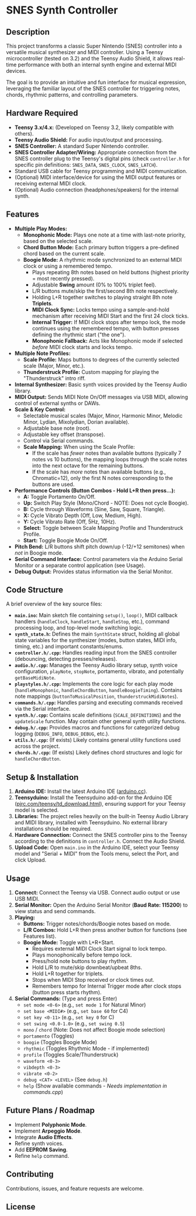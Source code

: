 # SNES Synth Controller

## Description

This project transforms a classic Super Nintendo (SNES) controller into a versatile musical synthesizer and MIDI controller. Using a Teensy microcontroller (tested on 3.2) and the Teensy Audio Shield, it allows real-time performance with both an internal synth engine and external MIDI devices.

The goal is to provide an intuitive and fun interface for musical expression, leveraging the familiar layout of the SNES controller for triggering notes, chords, rhythmic patterns, and controlling parameters.

## Hardware Required

*   **Teensy 3.x/4.x:** (Developed on Teensy 3.2, likely compatible with others).
*   **Teensy Audio Shield:** For audio input/output and processing.
*   **SNES Controller:** A standard Super Nintendo controller.
*   **SNES Controller Adapter/Wiring:** Appropriate connection from the SNES controller plug to the Teensy's digital pins (check `controller.h` for specific pin definitions: `SNES_DATA`, `SNES_CLOCK`, `SNES_LATCH`).
*   Standard USB cable for Teensy programming and MIDI communication.
*   (Optional) MIDI interface/device for using the MIDI output features or receiving external MIDI clock.
*   (Optional) Audio connection (headphones/speakers) for the internal synth.

## Features

*   **Multiple Play Modes:**
    *   **Monophonic Mode:** Plays one note at a time with last-note priority, based on the selected scale.
    *   **Chord Button Mode:** Each primary button triggers a pre-defined chord based on the current scale.
    *   **Boogie Mode:** A rhythmic mode synchronized to an external MIDI clock or using a remembered tempo.
        *   Plays repeating 8th notes based on held buttons (highest priority = most recently pressed).
        *   Adjustable **Swing** amount (0% to 100% triplet feel).
        *   L/R buttons mute/skip the first/second 8th note respectively.
        *   Holding L+R together switches to playing straight 8th note **Triplets**.
        *   **MIDI Clock Sync:** Locks tempo using a sample-and-hold mechanism after receiving MIDI Start and the first 24 clock ticks.
        *   **Internal Trigger:** If MIDI clock stops after tempo lock, the mode continues using the remembered tempo, with button presses defining the rhythmic start ("the one").
        *   **Monophonic Fallback:** Acts like Monophonic mode if selected *before* MIDI clock starts and locks tempo.
*   **Multiple Note Profiles:**
    *   **Scale Profile:** Maps buttons to degrees of the currently selected scale (Major, Minor, etc.).
    *   **Thunderstruck Profile:** Custom mapping for playing the "Thunderstruck" intro riff.
*   **Internal Synthesizer:** Basic synth voices provided by the Teensy Audio library.
*   **MIDI Output:** Sends MIDI Note On/Off messages via USB MIDI, allowing control of external synths or DAWs.
*   **Scale & Key Control:**
    *   Selectable musical scales (Major, Minor, Harmonic Minor, Melodic Minor, Lydian, Mixolydian, Dorian available).
    *   Adjustable base note (root).
    *   Adjustable key offset (transpose).
    *   Control via Serial commands.
    *   **Scale Mapping:** When using the Scale Profile:
        *   If the scale has *fewer* notes than available buttons (typically 7 notes vs 10 buttons), the mapping loops through the scale notes into the next octave for the remaining buttons.
        *   If the scale has *more* notes than available buttons (e.g., Chromatic=12), only the first N notes corresponding to the buttons are used.
*   **Performance Controls (Button Combos - Hold L+R then press...):**
    *   **A:** Toggle Portamento On/Off.
    *   **Up:** Switch Play Style (Mono/Chord - NOTE: Does not cycle Boogie).
    *   **B:** Cycle through Waveforms (Sine, Saw, Square, Triangle).
    *   **X:** Cycle Vibrato Depth (Off, Low, Medium, High).
    *   **Y:** Cycle Vibrato Rate (Off, 5Hz, 10Hz).
    *   **Select:** Toggle between Scale Mapping Profile and Thunderstruck Profile.
    *   **Start:** Toggle Boogie Mode On/Off.
*   **Pitch Bend:** L/R buttons shift pitch down/up (-12/+12 semitones) when *not* in Boogie mode.
*   **Serial Command Interface:** Control parameters via the Arduino Serial Monitor or a separate control application (see Usage).
*   **Debug Output:** Provides status information via the Serial Monitor.

## Code Structure

A brief overview of the key source files:

*   **`main.ino`:** Main sketch file containing `setup()`, `loop()`, MIDI callback handlers (`handleClock`, `handleStart`, `handleStop`, etc.), command processing loop, and top-level mode switching logic.
*   **`synth_state.h`:** Defines the main `SynthState` struct, holding all global state variables for the synthesizer (modes, button states, MIDI info, timing, etc.) and important constants/enums.
*   **`controller.h/.cpp`:** Handles reading input from the SNES controller (debouncing, detecting presses/releases).
*   **`audio.h/.cpp`:** Manages the Teensy Audio library setup, synth voice configuration, `playNote`, `stopNote`, portamento, vibrato, and potentially `getBaseMidiNote`.
*   **`playstyles.h/.cpp`:** Implements the core logic for each play mode (`handleMonophonic`, `handleChordButton`, `handleBoogieTiming`). Contains note mappings (`buttonToMusicalPosition`, `thunderstruckMidiNotes`).
*   **`commands.h/.cpp`:** Handles parsing and executing commands received via the Serial interface.
*   **`synth.h/.cpp`:** Contains scale definitions (`SCALE_DEFINITIONS`) and the `updateScale` function. May contain other general synth utility functions.
*   **`debug.h/.cpp`:** Provides macros and functions for categorized debug logging (`DEBUG_INFO`, `DEBUG_DEBUG`, etc.).
*   **`utils.h/.cpp`:** (If exists) Likely contains general utility functions used across the project.
*   **`chords.h/.cpp`:** (If exists) Likely defines chord structures and logic for `handleChordButton`.

## Setup & Installation

1.  **Arduino IDE:** Install the latest Arduino IDE ([arduino.cc](https://www.arduino.cc/en/software)).
2.  **Teensyduino:** Install the Teensyduino add-on for the Arduino IDE ([pjrc.com/teensy/td_download.html](https://www.pjrc.com/teensy/td_download.html)), ensuring support for your Teensy model is selected.
3.  **Libraries:** The project relies heavily on the built-in Teensy Audio Library and MIDI library, installed with Teensyduino. No external library installations should be required.
4.  **Hardware Connection:** Connect the SNES controller pins to the Teensy according to the definitions in `controller.h`. Connect the Audio Shield.
5.  **Upload Code:** Open `main.ino` in the Arduino IDE, select your Teensy model and "Serial + MIDI" from the Tools menu, select the Port, and click Upload.

## Usage

1.  **Connect:** Connect the Teensy via USB. Connect audio output or use USB MIDI.
2.  **Serial Monitor:** Open the Arduino Serial Monitor (**Baud Rate: 115200**) to view status and send commands.
3.  **Playing:**
    *   **Buttons:** Trigger notes/chords/Boogie notes based on mode.
    *   **L/R Combos:** Hold L+R then press another button for functions (see Features list).
    *   **Boogie Mode:** Toggle with L+R+Start.
        *   Requires external MIDI Clock Start signal to lock tempo.
        *   Plays monophonically before tempo lock.
        *   Press/hold note buttons to play rhythm.
        *   Hold L/R to mute/skip downbeat/upbeat 8ths.
        *   Hold L+R together for triplets.
        *   Stops when MIDI Stop received or clock times out.
        *   Remembers tempo for Internal Trigger mode after clock stops (button press starts rhythm).
4.  **Serial Commands:** (Type and press Enter)
    *   `set mode <0-6>` (e.g., `set mode 1` for Natural Minor)
    *   `set base <MIDI#>` (e.g., `set base 60` for C4)
    *   `set key <0-11>` (e.g., `set key 0` for C)
    *   `set swing <0.0-1.0>` (e.g., `set swing 0.5`)
    *   `mono` / `chord` (Note: Does not affect Boogie mode selection)
    *   `portamento` (Toggles)
    *   `boogie` (Toggles Boogie Mode)
    *   `rhythmic` (Toggles Rhythmic Mode - if implemented)
    *   `profile` (Toggles Scale/Thunderstruck)
    *   `waveform <0-3>`
    *   `vibdepth <0-3>`
    *   `vibrate <0-2>`
    *   `debug <CAT> <LEVEL>` (See `debug.h`)
    *   `help` (Show available commands - *Needs implementation in commands.cpp*)

## Future Plans / Roadmap

*   Implement **Polyphonic Mode**.
*   Implement **Arpeggio Mode**.
*   Integrate **Audio Effects**.
*   Refine synth voices.
*   Add **EEPROM Saving**.
*   Refine `help` command.

## Contributing

Contributions, issues, and feature requests are welcome.

## License
